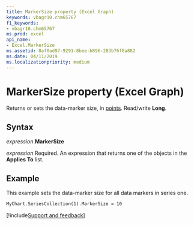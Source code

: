 ```yaml
---
title: MarkerSize property (Excel Graph)
keywords: vbagr10.chm65767
f1_keywords:
- vbagr10.chm65767
ms.prod: excel
api_name:
- Excel.MarkerSize
ms.assetid: 8af0ad97-9291-8bee-b896-283b76f8a882
ms.date: 04/11/2019
ms.localizationpriority: medium
---
```



# MarkerSize property (Excel Graph)

Returns or sets the data-marker size, in [points](../language/glossary/vbe-glossary.md#point). Read/write **Long**.


## Syntax

_expression_.**MarkerSize**

_expression_ Required. An expression that returns one of the objects in the **Applies To** list.

## Example

This example sets the data-marker size for all data markers in series one.

```vb
MyChart.SeriesCollection(1).MarkerSize = 10
```

[!include[Support and feedback](~/includes/feedback-boilerplate.md)]
